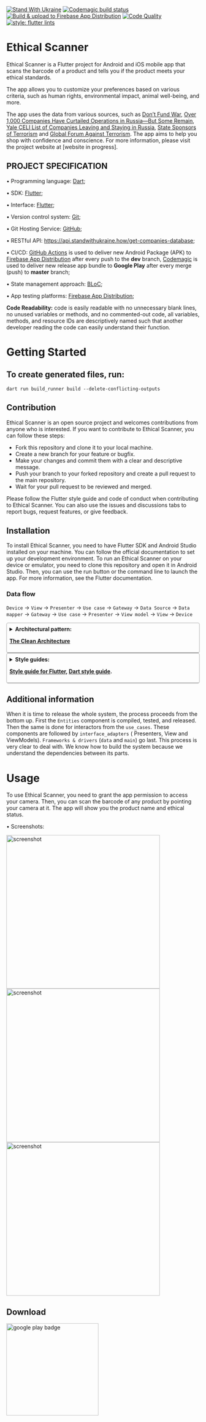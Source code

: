 [![Stand With Ukraine](https://raw.githubusercontent.com/vshymanskyy/StandWithUkraine/main/banner2-direct.svg)](https://stand-with-ukraine.pp.ua)
[![Codemagic build status](https://api.codemagic.io/apps/659998e6caf611b8969ad389/659998e6caf611b8969ad388/status_badge.svg)](https://codemagic.io/apps/659998e6caf611b8969ad389/659998e6caf611b8969ad388/latest_build)
[![Build & upload to Firebase App Distribution](https://github.com/Turskyi/ethical_scanner/actions/workflows/flutter_ci.yml/badge.svg?branch=dev&event=push)](https://github.com/Turskyi/ethical_scanner/actions/workflows/flutter_ci.yml)
[![Code Quality](https://github.com/Turskyi/ethical_scanner/actions/workflows/code-quality-tests.yml/badge.svg?branch=master&event=push)](https://github.com/Turskyi/ethical_scanner/actions/workflows/code-quality-tests.yml)
[![style: flutter lints](https://img.shields.io/badge/style-flutter__lints-blue)](https://pub.dev/packages/flutter_lints)

# Ethical Scanner

Ethical Scanner is a Flutter project for Android and iOS mobile app that scans the barcode
of a product and tells you if the product meets your ethical standards.

The app allows you to customize your preferences based on
various criteria, such as human rights, environmental impact, animal well-being, and more.

The app uses the data from various sources, such as
[Don’t Fund War](https://dontfundwar.com/directory),
[Over 1,000 Companies Have Curtailed Operations in Russia—But Some Remain](https://som.yale.edu/story/2022/over-1000-companies-have-curtailed-operations-russia-some-remain),
[Yale CELI List of Companies Leaving and Staying in Russia](https://www.yalerussianbusinessretreat.com/),
[State Sponsors of Terrorism](https://www.state.gov/state-sponsors-of-terrorism/) and
[Global Forum Against Terrorism](https://www.gfatf.org/threats/countries-who-support-terrorism/).
The app aims to help you shop with confidence and conscience. For more information, please visit the
project website at [website in progress].

## PROJECT SPECIFICATION

• Programming language: [Dart](https://dart.dev/);

• SDK: [Flutter](https://flutter.dev/);

• Interface: [Flutter](https://flutter.dev/docs/development/ui);

• Version control system: [Git](https://git-scm.com);

• Git Hosting Service: [GitHub](https://github.com);

• RESTful API: https://api.standwithukraine.how/get-companies-database;

• CI/CD: [GitHub Actions](https://docs.github.com/en/actions) is used to deliver new Android
Package (APK) to [Firebase App Distribution](https://firebase.google.com/docs/app-distribution)
after every push to the **dev** branch, [Codemagic](https://codemagic.io/start/) is used to deliver
new release app bundle to **Google Play** after every merge (push) to **master** branch;

• State management approach: [BLoC](https://bloclibrary.dev);

• App testing platforms:
[Firebase App Distribution](https://appdistribution.firebase.dev/i/ad57d28bed182b15);

**Code Readability:** code is easily readable with no unnecessary blank lines, no unused variables
or methods, and no commented-out code, all variables, methods, and resource IDs are descriptively
named such that another developer reading the code can easily understand their function.

# Getting Started

## To create generated files, run:

```
dart run build_runner build --delete-conflicting-outputs
```

## Contribution

Ethical Scanner is an open source project and welcomes contributions from anyone who is interested.
If you want to contribute to Ethical Scanner, you can follow these steps:

- Fork this repository and clone it to your local machine.
- Create a new branch for your feature or bugfix.
- Make your changes and commit them with a clear and descriptive message.
- Push your branch to your forked repository and create a pull request to the main repository.
- Wait for your pull request to be reviewed and merged.

Please follow the Flutter style guide and code of conduct when contributing to Ethical Scanner. You
can also use the issues and discussions tabs to report bugs, request features, or give feedback.

## Installation

To install Ethical Scanner, you need to have Flutter SDK and Android Studio installed on your
machine. You can follow the official documentation to set up your development environment.
To run an Ethical Scanner on your device or emulator, you need to clone this repository and open it
in
Android Studio. Then, you can use the run button or the command line to launch the app. For more
information, see the Flutter documentation.

### Data flow

`Device` -> `View` -> `Presenter` -> `Use case` -> `Gateway`
-> `Data Source` -> `Data mapper` -> `Gateway` -> `Use case` -> `Presenter` -> `View model` ->
`View` -> `Device`

<details style="border: 1px solid #aaa; border-radius: 4px; padding: 0.5em 0.5em 0;">
  <summary style="font-weight: bold; margin: -0.5em -0.5em 0; padding: 0.5em; border-bottom: 1px solid #aaa;">Architectural pattern:

[The Clean Architecture](https://blog.cleancoder.com/uncle-bob/2012/08/13/the-clean-architecture.html)

  </summary>
<a href="https://blog.cleancoder.com/uncle-bob/2012/08/13/the-clean-architecture.html">
<!--suppress CheckImageSize -->
<img src="assets/images/flutter_clean_architecture.png" width="800" title="Flutter Clean Architecture" alt="Image of the Flutter Clean Architecture Pattern">
</a>
## Layers

#### Enterprise Business Rules - `entities`

An Entity is an object within our computer system that embodies a small set of critical business
rules operating on Critical Business Data.

#### Application Business Rules - `use_cases`

The `use_cases` module defines the business logic of the app.
It is a component that is independent of the development platform, in other words, it is written
purely in the
programming language and does not contain any elements from the platform. In the case of `Flutter`,
`use_cases` would be written purely in `Dart` without any `Flutter` elements. The reason for that is
that `use_cases` should only be concerned with the business logic of the app,
not with the implementation details.

#### Interface Adapters - `interface_adapters`

`interface_adapters` is the layer outside `use_cases`. `Interface Adapters` crosses the boundaries
of the layers to communicate with `Application Business Rules`, however, the **Dependency Rule** is
never violated. Using `polymorphism`, `Interface Adapters` communicates with
`Application Business Rules` using inherited classes: classes that implement or extend the
`UseCase`s presented in the `Application Business Rules` layer. Since `polymorphism` is used, the
`Gateways` passed to `Interface Adapters` still adhere to the **Dependency Rule** since as far as
`Interface Adapters` is concerned, they are abstract. The implementation is hidden behind the
`polymorphism`.

#### Frameworks and drivers – `lib`, `android`, `ios` etc

The `data` module, which is a part of the outermost `lib` component, is responsible for data
retrieval. This can be in the form of API calls to a server, a local database, or even both.
Part of the `Frameworks and drivers` layer communicates directly with the platform in other
words `android`
and `ios`. `Frameworks and drivers` is responsible for Native functionality.
`Frameworks and drivers` calls all Native APIs.

</details>

<details style="border: 1px solid #aaa; border-radius: 4px; padding: 0.5em 0.5em 0;">
  <summary style="font-weight: bold; margin: -0.5em -0.5em 0; padding: 0.5em; border-bottom: 1px solid #aaa;">Style guides:

[Style guide for Flutter](https://github.com/flutter/flutter/wiki/Style-guide-for-Flutter-repo),
[Dart style guide](https://dart.dev/effective-dart).

  </summary>

- [DO use trailing commas for all function calls and declarations unless the function call or definition, from the start of the function name up to the closing parenthesis, fits in a single line.](https://dart-lang.github.io/linter/lints/require_trailing_commas.html)

- [DON'T cast a nullable value to a non-nullable type. This hides a null check and most of the time it is not what is expected.](https://dart-lang.github.io/linter/lints/avoid_as.html)

- [PREFER using `const` for instantiating constant constructors](https://dart-lang.github.io/linter/lints/prefer_const_constructors.html)

If a constructor can be invoked as const to produce a canonicalized instance, it's preferable to do
so.

- [DO sort constructor declarations before other members](https://dart-lang.github.io/linter/lints/sort_constructors_first.html)

- ### Avoid Mental Mapping

A single-letter name is a poor choice; it’s just a placeholder that the reader must mentally map to
the actual concept. There can be no worse reason for using the name `c` than because `a` and `b`
were already taken.

- ### Method names

Methods should have verb or verb phrase names like postPayment, deletePage, or save. Accessors,
mutators, and predicates should be named for their value and prefixed with `get`…, `set`…, and `is`…

- ### Use Intention-Revealing Names

If a name requires a comment, then the name does not reveal its intent.

- ### Use Pronounceable Names

If you can’t pronounce it, you can’t discuss it without sounding like an idiot.

- ### Class Names

Classes and objects should have noun or noun phrase names and not include indistinct noise words:

```
GOOD:
Customer, WikiPage, Account, AddressParser.

BAD:
Manager, Processor, Data, Info.
```

- ### Functions should be small

Functions should hardly ever be 20 lines long.
Blocks within if statements, else statements, while statements, and so on should be **_one_** line
long.
Probably that line should be a function call.

- ### Functions should do one thing

To know that a function is doing more than “one thing” is if you can extract another function from
it with a name that is not merely a restatement of its implementation.

- ### One Level of Abstraction per Function

We want the code to read like a top-down narrative.
We want every function to be followed by those at the next level of abstraction so that we can read
the program, descending one level of abstraction at a time as we read down the list of functions.

- ### Dependent Functions

If one function calls another, they should be vertically close, and the caller should be **_above_**
the callee, if possible.

- ### Use Descriptive Names

Don’t be afraid to make a name long. A long descriptive name is better than a short enigmatic name.
A long descriptive name is better than a long descriptive comment.

- ### Function Arguments

The ideal number of arguments for a function is zero (niladic). Next comes one (monadic), followed
closely by two (dyadic). Three arguments (triadic) should be avoided where possible.

```
GOOD:
includeSetupPage()

BAD:
includeSetupPageInto(newPageContent)
```

- ### Flag Arguments

Flag arguments are ugly. Passing a boolean into a function is a truly terrible practice. It
immediately complicates the signature of the method, loudly proclaiming that this function does more
than one thing. It does one thing if the flag is true and another if the flag is false!

```
GOOD:
renderForSuite()
renderForSingleTest()

BAD:
render(bool isSuite)
```

- ### Explain Yourself in Code

Only the code can truly tell you what it does.
Comments are, at best, a necessary evil.
Rather than spend your time writing the comments that explain the mess you’ve made, spend it
cleaning that mess.
Inaccurate comments are far worse than no comments at all.

```
BAD:
// Check to see if the employee is eligible
// for full benefits
if ((employee.flags & HOURLY_FLAG) && (employee.age > 65))

GOOD:
if (employee.isEligibleForFullBenefits())

```

- ### TODO Comments

Nowadays, good IDEs provide special gestures and features to locate all the `//TODO` comments,
so it’s not likely that they will get lost.

- ### Public APIs

There is nothing quite so helpful and satisfying as a well-described public API. It would be
challenging, at best, to write programs without them.

```dart
/// dart doc comment
```

- ### Commented-Out Code

We’ve had good source code control systems for a very long time now. Those systems will remember the
code for us. We don’t have to comment it out anymore.

- ### Position Markers

In general, they are the clutter that should be eliminated—especially the noisy train of slashes at
the
end. If you overuse banners, they’ll fall into the background noise and be ignored.

```dart
// Actions //////////////////////////////////
```

- ### Don’t Return Null

When we return `null`, we are essentially creating work for ourselves and foisting problems upon our
callers.
All it takes is one missing `null` check to send an app spinning out of control.

- ### Don’t Pass Null

In most programming languages, there is no GOOD way to deal with a null that is passed by a caller
accidentally. Because this is the case, the rational approach is to forbid passing null by default.
When you do, you can code with the knowledge that a null in an argument list is an indication of a
problem, and end up with far fewer careless mistakes.

- ### Classes Should Be Small!

With functions, we measured size by counting physical lines. With classes, we use a different
measure.
We count responsibilities.
The Single Responsibility Principle (SRP) states that a class or module should have one, and only
one, reason to change.
The name of a class should describe what responsibilities it fulfills. The more ambiguous the class
name, the more likely it has too many responsibilities.
The problem is that too many of us think that we are done once the program works. We move on to the
next problem rather than going back and breaking the overstuffed classes into decoupled units with
single responsibilities.

- ### Artificial Coupling

In general, an artificial coupling is a coupling between two modules that serves no direct purpose.
It is a result of putting a variable, constant, or function in a temporarily convenient, though
inappropriate, location.
For example, general `enum`s should not be contained within more specific classes because this
forces the app to know about these more specific classes.
The same goes for general
purpose `static` functions being declared in specific classes.

- ### Prefer Polymorphism to If/Else or Switch/Case

There may be no more than one switch statement for a given type of selection. The cases in that
switch statement must create polymorphic objects that take the place of other such switch statements
in the rest of the system.

- ### Replace Magic Numbers with Named Constants

In general, it is a bad idea to have raw numbers in your code. You should hide them behind
well-named
constants. The term “Magic Number” does not apply only to numbers. It applies to any token that has
a value that is not self-describing.

- ## Encapsulate Conditionals

Boolean logic is hard enough to understand without having to see it in the context of an `if`
or `while` statement. Extract functions that explain the intent of the conditional.

```
GOOD:
if (shouldBeDeleted(timer))

BAD:
if (timer.hasExpired() && !timer.isRecurrent())
```

- ### Avoid Negative Conditionals

Negatives are just a bit harder to understand than positives. So, when possible, conditionals should
be expressed as positives.

```
GOOD:
if (buffer.shouldCompact())

BAD:
if (!buffer.shouldNotCompact())
```

- ### Encapsulate Boundary Conditions

Boundary conditions are hard to keep track of. Put the processing for them in one place.

```
BAD:
if (level + 1 < tags.length) {
  parts = Parse(body, tags, level + 1, offset + endTag);
  body = null;
}

GOOD:
int nextLevel = level + 1;
if (nextLevel < tags.length) {
  parts = Parse(body, tags, nextLevel, offset + endTag);
  body = null;
}
```

- ### Constants versus Enums

Don’t keep using the old trick of public `static` `final` `int`s. `enum`s can have methods and
fields. This makes them very powerful tools that allow much more expression and flexibility.

</details>

## Additional information

When it is time to release the whole system, the process proceeds from the bottom up. First the
`Entities` component is compiled, tested, and released. Then the same is done for interactors from
the `use_cases`. These components are followed by `interface_adapters` (
Presenters, View and ViewModels). `Frameworks & drivers` (`data` and `main`) go last. This process
is very clear to deal with. We know how to build the system
because we understand the dependencies between its parts.

# Usage

To use Ethical Scanner, you need to grant the app permission to access your camera. Then, you can
scan the barcode of any product by pointing your camera at it. The app will show you the product
name and ethical status.

• Screenshots:

<!--suppress CheckImageSize -->
<img src="screenshots/home_android_tablet_portrait_20240106.png" width="400"  alt="screenshot">
<!--suppress CheckImageSize -->
<img src="screenshots/home_android_phone_portrait_20240106.png" width="400"  alt="screenshot">
<!--suppress CheckImageSize -->
<img src="screenshots/scan_android_phone_portrait_20240106.png" width="400"  alt="screenshot">

## Download

<a href="https://play.google.com/store/apps/details?id=com.turskyi.ethical_scanner" target="_blank">
<img src="https://play.google.com/intl/en_gb/badges/static/images/badges/en_badge_web_generic.png" width=240  alt="google play badge"/>
</a>
